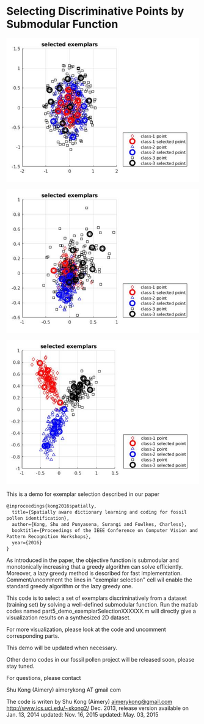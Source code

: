 # Selecting Discriminative Points by Submodular Function


![](https://github.com/aimerykong/FossilPollenIdentification_demo_ExemplarSelectionOn2DSynthesisData/raw/master/figures/demo2.jpg)

![](https://github.com/aimerykong/FossilPollenIdentification_demo_ExemplarSelectionOn2DSynthesisData/raw/master/figures/demo1.jpg)

![](https://github.com/aimerykong/FossilPollenIdentification_demo_ExemplarSelectionOn2DSynthesisData/blob/master/figures/demo3.jpg)


 This is a demo for exemplar selection described in our paper
 
    @inproceedings{kong2016spatially,
      title={Spatially aware dictionary learning and coding for fossil pollen identification},
      author={Kong, Shu and Punyasena, Surangi and Fowlkes, Charless},
      booktitle={Proceedings of the IEEE Conference on Computer Vision and Pattern Recognition Workshops},
      year={2016}
    }
 
 As introduced in the paper, the objective function is submodular and 
 monotonically increasing that a greedy algorithm can solve efficiently. 
 Moreover, a lazy greedy method is described for fast implementation. 
 Comment/uncomment the lines in "exemplar selection" cell wil enable the 
 standard greedy algorithm or the lazy greedy one.
 
 This code is to select a set of exemplars discriminatively from a 
 dataset (training set) by solving a well-defined submodular function.
 Run the matlab codes named part5_demo_exemplarSelectionXXXXXX.m will 
 directly give a visualization results on a synthesized 2D dataset.

 For more visualization, please look at the code and uncomment 
 corresponding parts.
 
 This demo will be updated when necessary.
 
 Other demo codes in our fossil pollen project will be released soon, 
 please stay tuned.
 
 For questions, please contact
 
 Shu Kong (Aimery) aimerykong AT gmail com
 
 The code is writen by
           Shu Kong (Aimery)
           aimerykong@gmail.com
           http://www.ics.uci.edu/~skong2/
           Dec. 2013, release version available on Jan. 13, 2014
              updated: Nov. 16, 2015
              updated: May. 03, 2015

